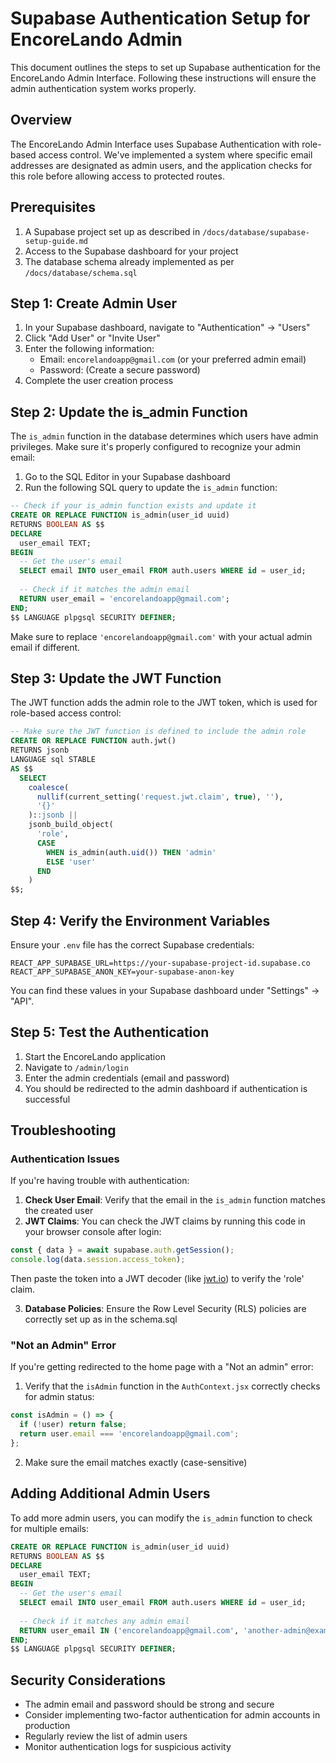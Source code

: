 # Supabase Authentication Setup for EncoreLando Admin

This document outlines the steps to set up Supabase authentication for the EncoreLando Admin Interface. Following these instructions will ensure the admin authentication system works properly.

## Overview

The EncoreLando Admin Interface uses Supabase Authentication with role-based access control. We've implemented a system where specific email addresses are designated as admin users, and the application checks for this role before allowing access to protected routes.

## Prerequisites

1. A Supabase project set up as described in `/docs/database/supabase-setup-guide.md`
2. Access to the Supabase dashboard for your project
3. The database schema already implemented as per `/docs/database/schema.sql`

## Step 1: Create Admin User

1. In your Supabase dashboard, navigate to "Authentication" → "Users"
2. Click "Add User" or "Invite User"
3. Enter the following information:
   - Email: `encorelandoapp@gmail.com` (or your preferred admin email)
   - Password: (Create a secure password)
4. Complete the user creation process

## Step 2: Update the is_admin Function

The `is_admin` function in the database determines which users have admin privileges. Make sure it's properly configured to recognize your admin email:

1. Go to the SQL Editor in your Supabase dashboard
2. Run the following SQL query to update the `is_admin` function:

```sql
-- Check if your is_admin function exists and update it
CREATE OR REPLACE FUNCTION is_admin(user_id uuid)
RETURNS BOOLEAN AS $$
DECLARE
  user_email TEXT;
BEGIN
  -- Get the user's email
  SELECT email INTO user_email FROM auth.users WHERE id = user_id;
  
  -- Check if it matches the admin email
  RETURN user_email = 'encorelandoapp@gmail.com';
END;
$$ LANGUAGE plpgsql SECURITY DEFINER;
```

Make sure to replace `'encorelandoapp@gmail.com'` with your actual admin email if different.

## Step 3: Update the JWT Function

The JWT function adds the admin role to the JWT token, which is used for role-based access control:

```sql
-- Make sure the JWT function is defined to include the admin role
CREATE OR REPLACE FUNCTION auth.jwt()
RETURNS jsonb
LANGUAGE sql STABLE
AS $$
  SELECT
    coalesce(
      nullif(current_setting('request.jwt.claim', true), ''),
      '{}'
    )::jsonb || 
    jsonb_build_object(
      'role',
      CASE
        WHEN is_admin(auth.uid()) THEN 'admin'
        ELSE 'user'
      END
    )
$$;
```

## Step 4: Verify the Environment Variables

Ensure your `.env` file has the correct Supabase credentials:

```
REACT_APP_SUPABASE_URL=https://your-supabase-project-id.supabase.co
REACT_APP_SUPABASE_ANON_KEY=your-supabase-anon-key
```

You can find these values in your Supabase dashboard under "Settings" → "API".

## Step 5: Test the Authentication

1. Start the EncoreLando application
2. Navigate to `/admin/login`
3. Enter the admin credentials (email and password)
4. You should be redirected to the admin dashboard if authentication is successful

## Troubleshooting

### Authentication Issues

If you're having trouble with authentication:

1. **Check User Email**: Verify that the email in the `is_admin` function matches the created user
2. **JWT Claims**: You can check the JWT claims by running this code in your browser console after login:

```javascript
const { data } = await supabase.auth.getSession();
console.log(data.session.access_token);
```

Then paste the token into a JWT decoder (like [jwt.io](https://jwt.io/)) to verify the 'role' claim.

3. **Database Policies**: Ensure the Row Level Security (RLS) policies are correctly set up as in the schema.sql

### "Not an Admin" Error

If you're getting redirected to the home page with a "Not an admin" error:

1. Verify that the `isAdmin` function in the `AuthContext.jsx` correctly checks for admin status:

```javascript
const isAdmin = () => {
  if (!user) return false;
  return user.email === 'encorelandoapp@gmail.com';
};
```

2. Make sure the email matches exactly (case-sensitive)

## Adding Additional Admin Users

To add more admin users, you can modify the `is_admin` function to check for multiple emails:

```sql
CREATE OR REPLACE FUNCTION is_admin(user_id uuid)
RETURNS BOOLEAN AS $$
DECLARE
  user_email TEXT;
BEGIN
  -- Get the user's email
  SELECT email INTO user_email FROM auth.users WHERE id = user_id;
  
  -- Check if it matches any admin email
  RETURN user_email IN ('encorelandoapp@gmail.com', 'another-admin@example.com');
END;
$$ LANGUAGE plpgsql SECURITY DEFINER;
```

## Security Considerations

- The admin email and password should be strong and secure
- Consider implementing two-factor authentication for admin accounts in production
- Regularly review the list of admin users
- Monitor authentication logs for suspicious activity
